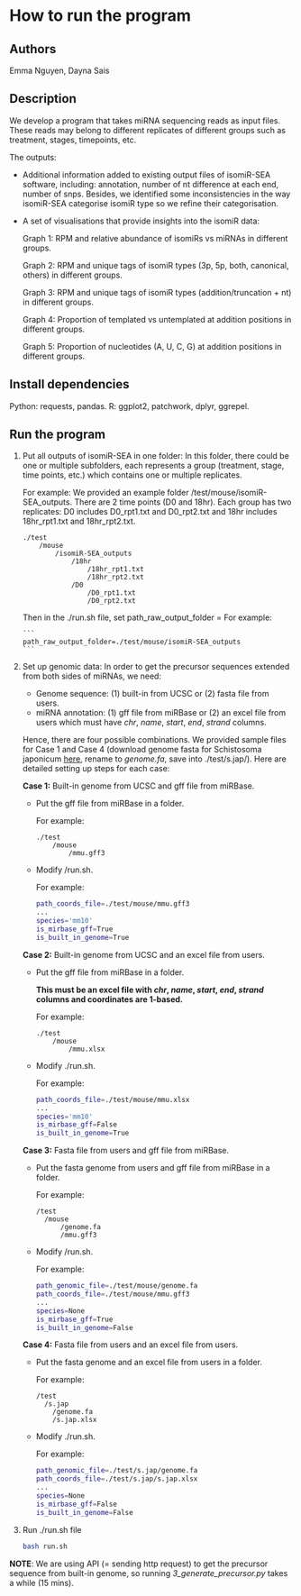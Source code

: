 # How to run the program

## Authors

Emma Nguyen, Dayna Sais

## Description

We develop a program that takes miRNA sequencing reads as input files. These reads may belong to different replicates of different groups such as treatment, stages, timepoints, etc.

The outputs:

- Additional information added to existing output files of isomiR-SEA software, including: annotation, number of nt difference at each end, number of snps. Besides, we identified some inconsistencies in the way isomiR-SEA categorise isomiR type so we refine their categorisation.

- A set of visualisations that provide insights into the isomiR data:

  Graph 1: RPM and relative abundance of isomiRs vs miRNAs in different groups.

  Graph 2: RPM and unique tags of isomiR types (3p, 5p, both, canonical, others) in different groups.

  Graph 3: RPM and unique tags of isomiR types (addition/truncation + nt) in different groups.

  Graph 4: Proportion of templated vs untemplated at addition positions in different groups.

  Graph 5: Proportion of nucleotides (A, U, C, G) at addition positions in different groups.

## Install dependencies

Python: requests, pandas.
R: ggplot2, patchwork, dplyr, ggrepel.

## Run the program

1.  Put all outputs of isomiR-SEA in one folder: In this folder, there could be one or multiple subfolders, each represents a group (treatment, stage, time points, etc.) which contains one or multiple replicates.

    For example: We provided an example folder /test/mouse/isomiR-SEA_outputs. There are 2 time points (D0 and 18hr). Each group has two replicates: D0 includes D0_rpt1.txt and D0_rpt2.txt and 18hr includes 18hr_rpt1.txt and 18hr_rpt2.txt.

    ```
    ./test
        /mouse
            /isomiR-SEA_outputs
                /18hr
                    /18hr_rpt1.txt
                    /18hr_rpt2.txt
                /D0
                    /D0_rpt1.txt
                    /D0_rpt2.txt
    ```

    Then in the ./run.sh file, set path_raw_output_folder = <path to that folder>
    For example:

        ```
        path_raw_output_folder=./test/mouse/isomiR-SEA_outputs
        ```

2.  Set up genomic data: In order to get the precursor sequences extended from both sides of miRNAs, we need:

    - Genome sequence: (1) built-in from UCSC or (2) fasta file from users.
    - miRNA annotation: (1) gff file from miRBase or (2) an excel file from users which must have _chr_, _name_, _start_, _end_, _strand_ columns.

    Hence, there are four possible combinations. We provided sample files for Case 1 and Case 4 (download genome fasta for Schistosoma japonicum [here](https://parasite.wormbase.org/Schistosoma_japonicum_prjna724792/Info/Index), rename to _genome.fa_, save into ./test/s.jap/). Here are detailed setting up steps for each case:

    **Case 1:** Built-in genome from UCSC and gff file from miRBase.

    - Put the gff file from miRBase in a folder.

      For example:

      ```
      ./test
          /mouse
              /mmu.gff3
      ```

    - Modify /run.sh.

      For example:

      ```bash
      path_coords_file=./test/mouse/mmu.gff3
      ...
      species='mm10'
      is_mirbase_gff=True
      is_built_in_genome=True
      ```

    **Case 2:** Built-in genome from UCSC and an excel file from users.

    - Put the gff file from miRBase in a folder.

      **This must be an excel file with _chr_, _name_, _start_, _end_, _strand_ columns and coordinates are 1-based.**

      For example:

      ```
      ./test
          /mouse
              /mmu.xlsx
      ```

    - Modify ./run.sh.

      For example:

      ```bash
      path_coords_file=./test/mouse/mmu.xlsx
      ...
      species='mm10'
      is_mirbase_gff=False
      is_built_in_genome=True
      ```

    **Case 3:** Fasta file from users and gff file from miRBase.

    - Put the fasta genome from users and gff file from miRBase in a folder.

      For example:

      ```
      /test
        /mouse
            /genome.fa
            /mmu.gff3
      ```

    - Modify /run.sh.

      For example:

      ```bash
      path_genomic_file=./test/mouse/genome.fa
      path_coords_file=./test/mouse/mmu.gff3
      ...
      species=None
      is_mirbase_gff=True
      is_built_in_genome=False
      ```

    **Case 4:** Fasta file from users and an excel file from users.

    - Put the fasta genome and an excel file from users in a folder.

      For example:

      ```
      /test
        /s.jap
          /genome.fa
          /s.jap.xlsx
      ```

    - Modify ./run.sh.

      For example:

      ```bash
      path_genomic_file=./test/s.jap/genome.fa
      path_coords_file=./test/s.jap/s.jap.xlsx
      ...
      species=None
      is_mirbase_gff=False
      is_built_in_genome=False
      ```

3.  Run ./run.sh file

    ```bash
    bash run.sh
    ```

**NOTE**: We are using API (= sending http request) to get the precursor sequence from built-in genome, so running _3_generate_precursor.py_ takes a while (15 mins).
